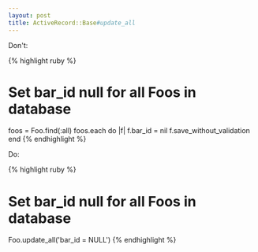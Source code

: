 ```yaml
---
layout: post
title: ActiveRecord::Base#update_all
---
```


Don't:

{% highlight ruby %}
# Set bar_id null for all Foos in database
foos = Foo.find(:all)
foos.each do |f|
  f.bar_id = nil
  f.save_without_validation
end
{% endhighlight %}

Do:

{% highlight ruby %}
# Set bar_id null for all Foos in database
Foo.update_all('bar_id = NULL')
{% endhighlight %}
